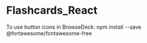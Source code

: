 # Flashcards_React

To use button icons in BrowseDeck: 
npm install --save @fortawesome/fontawesome-free
